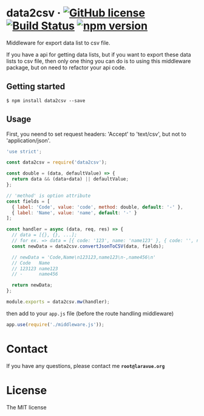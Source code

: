 # data2csv &middot; [![GitHub license](https://img.shields.io/badge/license-MIT-blue.svg)](https://github.com/zmecust/data2csv/LICENSE)[![Build Status](https://travis-ci.org/zmecust/data2csv.svg)](https://travis-ci.org/zmecust/data2csv) [![npm version](https://badge.fury.io/js/data2csv.svg)](https://badge.fury.io/js/data2csv)

Middleware for export data list to csv file.

If you have a api for getting data lists, but if you want to export these data lists to csv file, then only one thing you can do is to using this middleware package, but on need to refactor your api code.


## Getting started

    $ npm install data2csv --save


## Usage

First, you neend to set request headers: 'Accept' to 'text/csv', but not to 'application/json'.

````javascript
'use strict';

const data2csv = require('data2csv');

const double = (data, defaultValue) => {
  return data && (data+data) || defaultValue;
};

// 'method' is option attribute
const fields = [
  { label: 'Code', value: 'code', method: double, default: '-' },
  { label: 'Name', value: 'name', default: '-' }
];

const handler = async (data, req, res) => {
  // data = [{}, {}, ...];
  // for ex. => data = [{ code: '123', name: 'name123' }, { code: '', name: 'name456' } ];
  const newData = data2csv.convertJsonToCSV(data, fields);

  // newData = 'Code,Name\n123123,name123\n-,name456\n'
  // Code   Name
  // 123123 name123
  // -      name456

  return newData;
};

module.exports = data2csv.mw(handler);
````

then add to your `app.js` file (before the route handling middleware)
````javascript
app.use(require('./middleware.js'));
````

# Contact

If you have any questions, please contact me **`root@laravue.org`**

# License
The MIT license
